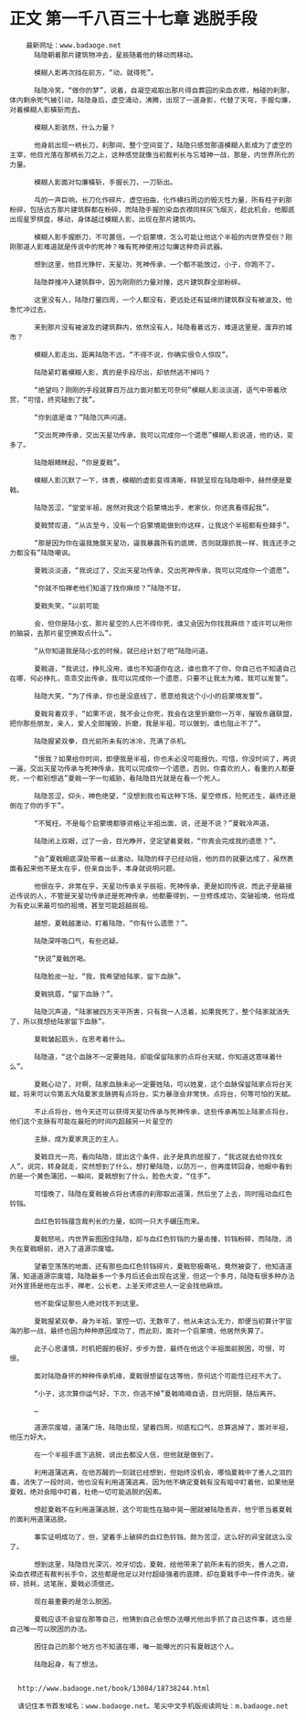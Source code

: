 # 正文 第一千八百三十七章 逃脱手段
        最新网址：www.badaoge.net
          陆隐朝着那片建筑物冲去，星辰随着他的移动而移动。
      
          模糊人影再次挡在前方，“动，就得死”。
      
          陆隐冷笑，“做你的梦”，说着，自凝空戒取出那片得自葬园的染血衣襟，触碰的刹那，体内剩余死气被引动，陆隐身后，虚空涌动，沸腾，出现了一道身影，代替了天穹，手握勾廉，对着模糊人影橫斩而去。
      
          模糊人影骇然，什么力量？
      
          他身前出现一柄长刀，刹那间，整个空间变了，陆隐只感觉那道模糊人影成为了虚空的主宰，他目光落在那柄长刀之上，这种感觉就像当初裁判长与忘墟神一战，那是，内世界所化的力量。
      
          模糊人影面对勾廉橫斩，手握长刀，一刀斩出。
      
          乓的一声巨响，长刀化作碎片，虚空扭曲，化作横扫周边的毁灭性力量，所有柱子刹那粉碎，包括远方那片建筑群都在粉碎，而陆隐手握的染血衣襟同样灰飞烟灭，趁此机会，他脚底出现星罗棋盘，移动，身体越过模糊人影，出现在那片建筑内。
      
          模糊人影手握断刀，不可置信，一个启蒙境，怎么可能让他这个半祖的内世界受创？刚刚那道人影难道就是传说中的死神？唯有死神使用过勾廉这种奇异武器。
      
          想到这里，他目光狰狞，天星功，死神传承，一个都不能放过，小子，你跑不了。
      
          陆隐莽撞冲入建筑群中，因为刚刚的力量对撞，这片建筑群全部粉碎。
      
          这里没有人，陆隐打量四周，一个人都没有，更远处还有延绵的建筑群没有被波及，他急忙冲过去。
      
          来到那片没有被波及的建筑群内，依然没有人，陆隐看着远方，难道这里是，废弃的城市？
      
          模糊人影走出，距离陆隐不远，“不得不说，你确实很令人惊叹”。
      
          陆隐紧盯着模糊人影，真的是手段尽出，却依然逃不掉吗？
      
          “绝望吗？刚刚的手段就算百万战力面对都无可奈何”模糊人影淡淡道，语气中带着欣赏，“可惜，终究碰到了我”。
      
          “你到底是谁？”陆隐沉声问道。
      
          “交出死神传承，交出天星功传承，我可以完成你一个遗愿”模糊人影说道，他的话，变多了。
      
          陆隐眼睛眯起，“你是夏戟”。
      
          模糊人影沉默了一下，体表，模糊的虚影变得清晰，样貌呈现在陆隐眼中，赫然便是夏戟。
      
          陆隐苦涩，“堂堂半祖，居然对我这个启蒙境出手，老家伙，你还真看得起我”。
      
          夏戟赞叹道，“从古至今，没有一个启蒙境能做到你这样，让我这个半祖都有些棘手”。
      
          “那是因为你在逼我施展天星功，逼我暴露所有的底牌，否则就跟抓我一样，我连还手之力都没有”陆隐嘲讽。
      
          夏戟淡淡道，“我说过了，交出天星功传承，交出死神传承，我可以完成你一个遗愿”。
      
          “你就不怕禅老他们知道了找你麻烦？”陆隐不甘。
      
          夏戟失笑，“以前可能
      
          会，但你是陆小玄，那片星空的人巴不得你死，谁又会因为你找我麻烦？或许可以用你的脑袋，去那片星空换取点什么”。
      
          “从你知道我是陆小玄的时候，就已经计划了吧”陆隐问道。
      
          夏戟道，“我说过，挣扎没用，谁也不知道你在这，谁也救不了你，你自己也不知道自己在哪，何必挣扎，乖乖交出传承，我可以完成你一个遗愿，只要不让我太为难，我可以发誓”。
      
          陆隐大笑，“为了传承，你也是没底线了，愿意给我这个小小的启蒙境发誓”。
      
          夏戟背着双手，“如果不说，我不会让你死，我会在这里折磨你一万年，摧毁东疆联盟，把你那些朋友，亲人，爱人全部摧毁，折磨，我是半祖，可以做到，谁也阻止不了”。
      
          陆隐握紧双拳，目光前所未有的冰冷，充满了杀机。
      
          “恨我？如果给你时间，即便我是半祖，你也未必没可能报仇，可惜，你没时间了，再说一遍，交出天星功传承与死神传承，我可以完成你一个遗愿，否则，你喜欢的人，看重的人都要死，一个都别想逃”夏戟一字一句威胁，看陆隐目光就是在看一个死人。
      
          陆隐苦涩，仰头，神色绝望，“没想到我也有这种下场，星空修炼，险死还生，最终还是倒在了你的手下”。
      
          “不冤枉，不是每个启蒙境都够资格让半祖出面，说，还是不说？”夏戟冷声道。
      
          陆隐闭上双眼，过了一会，目光睁开，坚定望着夏戟，“你真会完成我的遗愿？”。
      
          “会”夏戟眼底深处带着一丝激动，陆隐的样子已经动摇，他的目的就要达成了，虽然表面看起来他不是太在乎，但亲自出手，本身就说明问题。
      
          他很在乎，非常在乎，天星功传承关乎辰祖，死神传承，更是如同传说，而此子是最接近传说的人，不管是天星功传承还是死神传承，他都要得到，一旦修炼成功，突破祖境，他将成为有史以来最可怕的祖境，甚至可能超越辰祖。
      
          越想，夏戟越激动，盯着陆隐，“你有什么遗愿？”。
      
          陆隐深呼吸口气，有些迟疑。
      
          “快说”夏戟厉喝。
      
          陆隐脸皮一扯，“我，我希望给陆家，留下血脉”。
      
          夏戟挑眉，“留下血脉？”。
      
          陆隐沉声道，“陆家被四方天平所害，只有我一人活着，如果我死了，整个陆家就消失了，所以我想给陆家留下血脉”。
      
          夏戟皱起眉头，在思考着什么。
      
          陆隐道，“这个血脉不一定要姓陆，却能保留陆家的点将台天赋，你知道这意味着什么”。
      
          夏戟心动了，对啊，陆家血脉未必一定要姓陆，可以姓夏，这个血脉保留陆家点将台天赋，将来可以令第五大陆夏家支脉拥有点将台，实力暴涨会非常快，点将台，何等可怕的天赋。
      
          不止点将台，他今天还可以获得天星功传承与死神传承，这些传承再加上陆家点将台，他们这个支脉有可能在最短的时间内超越另一片星空的
      
          主脉，成为夏家真正的主人。
      
          夏戟目光一亮，看向陆隐，提出这个条件，此子是真的屈服了，“我这就去给你找女人”，说完，转身就走，突然想到了什么，想打晕陆隐，以防万一，但再度转回身，他眼中看到的是一个黄色蒲团，一瞬间，夏戟想到了什么，脸色大变，“住手”。
      
          可惜晚了，陆隐在夏戟被点将台诱惑的刹那取出道蒲，然后坐了上去，同时摇动血红色铃铛。
      
          血红色铃铛蕴含裁判长的力量，如同一只大手碾压而来。
      
          夏戟怒吼，内世界妄图困住陆隐，却与血红色铃铛的力量击撞，铃铛粉碎，而陆隐，消失在夏戟眼前，进入了道源宗废墟。
      
          望着空荡荡的地面，还有那些血红色铃铛碎片，夏戟怒极嘶吼，竟然被耍了，他知道道蒲，知道道源宗废墟，陆隐最多一个多月后还会出现在这里，但这一个多月，陆隐有很多种办法对外宣扬是他在出手，禅老，公长老，上圣天师这些人一定会找他麻烦。
      
          他不能保证那些人绝对找不到这里。
      
          夏戟握紧双拳，身为半祖，掌控一切，无数年了，他从未这么无力，即便当初算计宇宙海的那一战，最终也因为种种原因成功了，而此刻，面对一个启蒙境，他居然失算了。
      
          此子心思谨慎，时机把握的极好，步步为营，最终在他这个半祖面前脱困，可恨，可恨。
      
          面对陆隐身怀的种种传承机缘，夏戟很想留在这等他，奈何这个可能性已经不大了。
      
          “小子，这次算你运气好，下次，你逃不掉”夏戟喃喃自语，目光阴狠，随后离开。
      
          …
      
          道源宗废墟，道蒲广场，陆隐出现，望着四周，彻底松口气，总算逃掉了，面对半祖，他压力好大。
      
          在一个半祖手底下逃脱，说出去都没人信，但他就是做到了。
      
          利用道蒲逃离，在他苏醒的一刻就已经想到，但始终没机会，哪怕夏戟中了善人之泪的毒，消失了一段时间，他也没有利用道蒲逃离，因为他不确定夏戟有没有暗中盯着他，如果他是夏戟，绝对会暗中盯着，杜绝一切可能逃脱的因素。
      
          想趁夏戟不在利用道蒲逃脱，这个可能性在脑中晃一圈就被陆隐丢弃，他宁愿当着夏戟的面利用道蒲逃脱。
      
          事实证明成功了，但，望着手上破碎的血红色铃铛，颇为苦涩，这么好的异宝就这么没了。
      
          想到这里，陆隐目光深沉，咬牙切齿，夏戟，给他带来了前所未有的损失，善人之泪，染血衣襟还有裁判长手令，这些都是他足以对付超级强者的底牌，却在夏戟手中一件件消失，破碎，损耗，这笔账，夏戟必须偿还。
      
          现在最重要的是怎么脱困。
      
          夏戟应该不会留在那等自己，他猜到自己会想办法曝光他出手抓了自己这件事，这也是自己唯一可以脱困的办法。
      
          困住自己的那个地方也不知道在哪，唯一能曝光的只有夏戟这个人。
      
          陆隐起身，有了想法。
      
      
      http://www.badaoge.net/book/13084/18738244.html
      
      请记住本书首发域名：www.badaoge.net。笔尖中文手机版阅读网址：m.badaoge.net